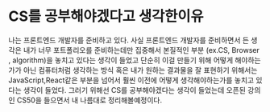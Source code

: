 # CS를 공부해야겠다고 생각한이유

나는 프론트엔드 개발자를 준비하고 있다. 사실 프론트엔드 개발자를 준비하면서 든 생각은 내가 너무 포트폴리오를 준비하는데만 집중해서 본질적인 부분 (ex.CS, Browser , algorithm)을 놓치고 있다는 생각이 들었고
단순히 이걸 만들기 위해 어떻게 해야하는가가 아닌 컴퓨터처럼 생각하는 방식 혹은 내가 원하는 결과물을 잘 표현하기 위해서는 JavaScript,React같은 부분을 넘어서 훨씬 이전에 어떻게 생각해야하는가를 놓치고 있다는 생각이 들었다. 그러기 위해선 CS를 공부해야겠다는 생각이 들었는데 오픈된 강의인 CS50을 들으면서 내 나름대로 정리해볼예정이다.
